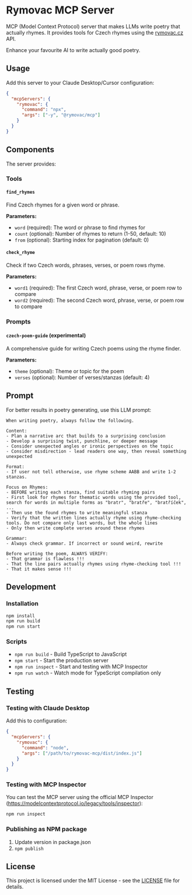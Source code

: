 # Rymovac MCP Server

MCP (Model Context Protocol) server that makes LLMs write poetry that actually rhymes. It provides tools for Czech rhymes using the [rymovac.cz](https://rymovac.cz/) API.

Enhance your favourite AI to write actually good poetry.

## Usage

Add this server to your Claude Desktop/Cursor configuration:

```json
{
  "mcpServers": {
    "rymovac": {
      "command": "npx",
      "args": ["-y", "@rymovac/mcp"]
    }
  }
}
```

## Components

The server provides:

### Tools

#### `find_rhymes`

Find Czech rhymes for a given word or phrase.

**Parameters:**
- `word` (required): The word or phrase to find rhymes for
- `count` (optional): Number of rhymes to return (1-50, default: 10)
- `from` (optional): Starting index for pagination (default: 0)

#### `check_rhyme`

Check if two Czech words, phrases, verses, or poem rows rhyme.

**Parameters:**
- `word1` (required): The first Czech word, phrase, verse, or poem row to compare
- `word2` (required): The second Czech word, phrase, verse, or poem row to compare

### Prompts

#### `czech-poem-guide` (experimental)

A comprehensive guide for writing Czech poems using the rhyme finder.

**Parameters:**
- `theme` (optional): Theme or topic for the poem
- `verses` (optional): Number of verses/stanzas (default: 4)

## Prompt

For better results in poetry generating, use this LLM prompt:

```
When writing poetry, always follow the following.

Content:
- Plan a narrative arc that builds to a surprising conclusion
- Develop a surprising twist, punchline, or deeper message
- Consider unexpected angles or ironic perspectives on the topic
- Consider misdirection - lead readers one way, then reveal something unexpected

Format:
- If user not tell otherwise, use rhyme scheme AABB and write 1-2 stanzas.

Focus on Rhymes:
- BEFORE writing each stanza, find suitable rhyming pairs
- First look for rhymes for thematic words using the provided tool, search for words in multiple forms as "bratr", "bratře", "bratříček", ...
- Then use the found rhymes to write meaningful stanza
- Verify that the written lines actually rhyme using rhyme-checking tools. Do not compare only last words, but the whole lines
- Only then write complete verses around these rhymes

Grammar:
- Always check grammar. If incorrect or sound weird, rewrite

Before writing the poem, ALWAYS VERIFY:
- That grammar is flawless !!!
- That the line pairs actually rhymes using rhyme-checking tool !!!
- That it makes sense !!!
```

## Development

### Installation

```bash
npm install
npm run build
npm run start
```

### Scripts
- `npm run build` - Build TypeScript to JavaScript
- `npm start` - Start the production server
- `npm run inspect` - Start and testing with MCP Inspector
- `npm run watch` - Watch mode for TypeScript compilation only

## Testing

### Testing with Claude Desktop

Add this to configuration:

```json
{
  "mcpServers": {
    "rymovac": {
      "command": "node",
      "args": ["/path/to/rymovac-mcp/dist/index.js"]
    }
  }
}
```

### Testing with MCP Inspector

You can test the MCP server using the official MCP Inspector (https://modelcontextprotocol.io/legacy/tools/inspector):

```bash
npm run inspect
```

### Publishing as NPM package

1. Update version in package.json
2. `npm publish`

## License

This project is licensed under the MIT License - see the [LICENSE](LICENSE) file for details.
